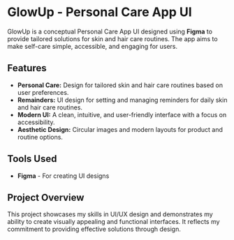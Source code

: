 # GlowUp - Personal Care App UI
GlowUp is a conceptual Personal Care App UI designed using **Figma** to provide tailored solutions for skin and hair care routines. The app aims to make self-care simple, accessible, and engaging for users.

## Features
- **Personal Care:** Design for tailored skin and hair care routines based on user preferences.
- **Remainders:** UI design for setting and managing reminders for daily skin and hair care routines.    
- **Modern UI:** A clean,  intuitive, and user-friendly interface with a focus on accessibility.  
- **Aesthetic Design:**  Circular images and modern layouts for product and routine options.  

## Tools Used
* **Figma** - For creating UI designs

## Project Overview
This project showcases my skills in UI/UX design and demonstrates my ability to create visually appealing and functional interfaces. It reflects my commitment to providing effective solutions through design.
